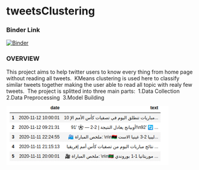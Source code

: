 # tweetsClustering

### Binder Link
[![Binder](https://mybinder.org/badge_logo.svg)](https://mybinder.org/v2/gh/abdellatifThabet/tweetsClustering/main)


### OVERVIEW

This project aims to help twitter users to know every thing from home page without reading all tweets.&nbsp;
KMeans clustering is used here to classify similar tweets together making the user able to read all topic with realy few tweets.&nbsp;
The project is splitted into three main parts:&nbsp;
1.Data Collection&nbsp;
2.Data Preprocessing&nbsp;
3.Model Building&nbsp;

![alt-text](https://github.com/abdellatifThabet/tweetsClustering/blob/main/ezgif.com-gif-maker.gif)
